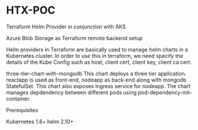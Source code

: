 # HTX-POC
Terraform Helm Provider in conjunction with AKS

Azure Blob Storage as Terraform remote backend setup

Helm providers in Terraform are basically used to manage helm charts in a Kubernetes cluster. In order to use this in terraform, we need specify the details of the Kube Config such as host, client cert, client key, client ca cert. 

three-tier-chart-with-mongodb
This chart deploys a three tier application. reactapp is used as front-end, nodeapp as back-end along with mongodb StatefulSet. This chart also exposes Ingress service for nodeapp. The chart manages depdendency between different pods using pod-dependency-init-container.

Prerequisites

Kubernetes 1.8+
helm 2.10+
